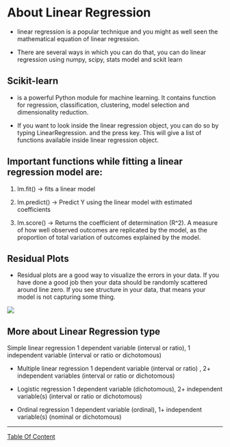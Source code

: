 # About Linear Regression
- linear regression is a popular technique and you might as well seen the mathematical equation of linear regression.

- There are several ways in which you can do that, you can do linear regression using numpy, scipy, stats model and sckit learn


## Scikit-learn 
- is a powerful Python module for machine learning. It contains function for regression, classification, clustering, model selection and dimensionality reduction.


- If you want to look inside the linear regression object, you can do so by typing LinearRegression. and the press <tab> key. This will give a list of functions available inside linear regression object.



## Important functions while fitting a linear regression model are:

1) lm.fit() -> fits a linear model

2) lm.predict() -> Predict Y using the linear model with estimated coefficients

3) lm.score() -> Returns the coefficient of determination (R^2). A measure of how well observed outcomes are replicated by the model, as the proportion of total variation of outcomes explained by the model.

## Residual Plots
- Residual plots are a good way to visualize the errors in your data. If you have done a good job then your data should be randomly scattered around line zero. If you see structure in your data, that means your model is not capturing some thing.

![](https://d2mvzyuse3lwjc.cloudfront.net/doc/en/UserGuide/images/Graphic_Residual_Analysis/Graphic_Residual_Analysis-3.jpg?v=10730)

## More about Linear Regression type
Simple linear regression 1 dependent variable (interval or ratio), 1 independent variable (interval or ratio or dichotomous)

- Multiple linear regression 1 dependent variable (interval or ratio) , 2+ independent variables (interval or ratio or dichotomous)

- Logistic regression 1 dependent variable (dichotomous), 2+ independent variable(s) (interval or ratio or dichotomous)

- Ordinal regression 1 dependent variable (ordinal), 1+ independent variable(s) (nominal or dichotomous)

-------------------------------------------------------------------------------




[Table Of Content](https://github.com/omarXzain/401-reading-notes)






